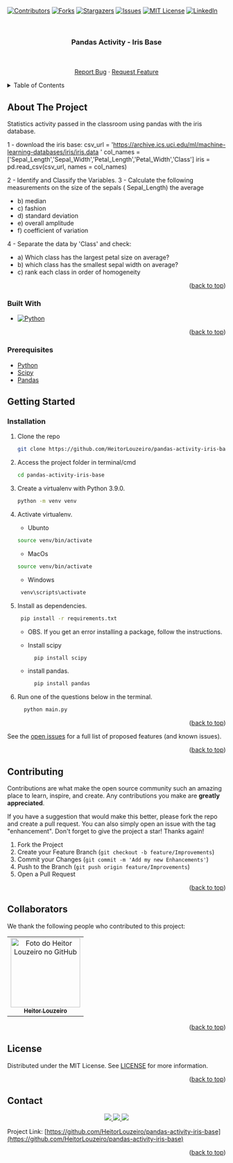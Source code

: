 <!-- Improved compatibility of back to top link: See: https://github.com/othneildrew/Best-README-Template/pull/73 -->
<a name="top"></a>
<!--
*** Thanks for checking out the Best-README-Template. If you have a suggestion
*** that would make this better, please fork the repo and create a pull request
*** or simply open an issue with the tag "enhancement".
*** Don't forget to give the project a star!
*** Thanks again! Now go create something AMAZING! :D
-->



<!-- PROJECT SHIELDS -->
<!--
*** I'm using markdown "reference style" links for readability.
*** Reference links are enclosed in brackets [ ] instead of parentheses ( ).
*** See the bottom of this document for the declaration of the reference variables
*** for contributors-url, forks-url, etc. This is an optional, concise syntax you may use.
*** https://www.markdownguide.org/basic-syntax/#reference-style-links
-->
[![Contributors][contributors-shield]][contributors-url]
[![Forks][forks-shield]][forks-url]
[![Stargazers][stars-shield]][stars-url]
[![Issues][issues-shield]][issues-url]
[![MIT License][license-shield]][license-url]
[![LinkedIn][linkedin-shield]][linkedin-url]



<!-- PROJECT LOGO -->
<br/>
<h3 align="center">Pandas Activity - Iris Base</h3>

  <p align="center">
    <br/>
    <br />
    <a href="https://github.com/HeitorLouzeiro/pandas-activity-iris-base/issues">Report Bug</a>
    ·
    <a href="https://github.com/HeitorLouzeiro/pandas-activity-iris-base/issues">Request Feature</a>
  </p>
</div>



<!-- TABLE OF CONTENTS -->
<details>
  <summary>Table of Contents</summary>
  <ol>
    <li>
      <a href="#about-the-project">About The Project</a>
      <ul>
        <li><a href="#built-with">Built With</a></li>
      </ul>
    </li>
    <li><a href="#usage">Usage</a></li>
    <li>
      <a href="#getting-started">Getting Started</a>
      <ul>
        <li><a href="#prerequisites">Prerequisites</a></li>
        <li><a href="#installation">Installation</a></li>
      </ul>
    </li>
    <li><a href="#contributing">Contributing</a></li>
    <li><a href="#collaborators">Collaborators</a></li>
    <li><a href="#license">License</a></li>
    <li><a href="#contact">Contact</a></li>
  </ol>
</details>



<!-- ABOUT THE PROJECT -->
## About The Project

Statistics activity passed in the classroom using pandas with the iris database.

1 - download the iris base:
csv_url = 'https://archive.ics.uci.edu/ml/machine-learning-databases/iris/iris.data '
col_names = ['Sepal_Length','Sepal_Width','Petal_Length','Petal_Width','Class']
iris = pd.read_csv(csv_url, names = col_names)

2 - Identify and Classify the Variables.
3 - Calculate the following measurements on the size of the sepals (
Sepal_Length)
the average
* b) median
* c) fashion
* d) standard deviation
* e) overall amplitude
* f) coefficient of variation

4 - Separate the data by 'Class' and check:
* a) Which class has the largest petal size on average?
* b) which class has the smallest sepal width on average?
* c) rank each class in order of homogeneity

<p align="right">(<a href="#top">back to top</a>)</p>



### Built With

* [![Python][Python]][Python-url]

<p align="right">(<a href="#top">back to top</a>)</p>


### Prerequisites

* [Python](https://www.python.org/)
* [Scipy](https://docs.scipy.org/doc/scipy/getting_started.html)
* [Pandas](https://pandas.pydata.org/)


<!-- GETTING STARTED -->
## Getting Started
### Installation

1. Clone the repo
   ```sh
   git clone https://github.com/HeitorLouzeiro/pandas-activity-iris-base.git
   ```
2. Access the project folder in terminal/cmd
   ```sh
   cd pandas-activity-iris-base
   ```

3. Create a virtualenv with Python 3.9.0.
   ```sh
   python -m venv venv
   ```

4. Activate virtualenv.
    * Ubunto
    ```sh
    source venv/bin/activate
    ```

    * MacOs
    ```sh
    source venv/bin/activate
    ```

    * Windows 
    ```sh
     venv\scripts\activate
    ```

5. Install as dependencies.
    ```sh
     pip install -r requirements.txt
    ```

    * OBS.
    If you get an error installing a package, follow the instructions.

    * Install scipy
      ```sh
        pip install scipy
      ```

    * install pandas.
      ```sh
        pip install pandas
      ```

4. Run one of the questions below in the terminal.
    ```sh
      python main.py
    ```


<p align="right">(<a href="#top">back to top</a>)</p>


See the [open issues](https://github.com/HeitorLouzeiro/pandas-activity-iris-base/issues) for a full list of proposed features (and known issues).

<p align="right">(<a href="#top">back to top</a>)</p>

<!-- CONTRIBUTING -->
## Contributing

Contributions are what make the open source community such an amazing place to learn, inspire, and create. Any contributions you make are **greatly appreciated**.

If you have a suggestion that would make this better, please fork the repo and create a pull request. You can also simply open an issue with the tag "enhancement".
Don't forget to give the project a star! Thanks again!

1. Fork the Project
2. Create your Feature Branch (`git checkout -b feature/Improvements`)
3. Commit your Changes (`git commit -m 'Add my new Enhancements'`)
4. Push to the Branch (`git push origin feature/Improvements`)
5. Open a Pull Request

<p align="right">(<a href="#top">back to top</a>)</p>

## Collaborators

We thank the following people who contributed to this project:

<table>
  <tr>
    <td align="center">
      <a href="#">
        <img src="https://avatars.githubusercontent.com/u/42551436?s=400&u=608a3a665aa424e0d6d59b01fa634650979b72ad&v=4" width="160px;" alt="Foto do Heitor Louzeiro no GitHub"/><br>
        <sub>
          <b>Heitor Louzeiro</b>
        </sub>
      </a>      
    </td>
  </tr>
</table>

<p align="right">(<a href="#top">back to top</a>)</p>



<!-- LICENSE -->
## License

Distributed under the MIT License. See [LICENSE](LICENSE) for more information.

<p align="right">(<a href="#top">back to top</a>)</p>



<!-- CONTACT -->
## Contact

<div align='center'>  
  <a href="https://www.instagram.com/heitorlouzeiro/" target="_blank">
    <img src="https://img.shields.io/badge/-Instagram-%23E4405F?style=for-the-badge&logo=instagram&logoColor=white" target="_blank">
  </a> 
  <a href = "mailto:heitorlouzeirodev@gmail.com">
    <img src="https://img.shields.io/badge/-Gmail-%23333?style=for-the-badge&logo=gmail&logoColor=white" target="_blank">    
  </a>
  <a href="https://www.linkedin.com/in/heitor-louzeiro/" target="_blank">
    <img src="https://img.shields.io/badge/-LinkedIn-%230077B5?style=for-the-badge&logo=linkedin&logoColor=white" target="_blank">
  </a> 
</div>

Project Link: [https://github.com/HeitorLouzeiro/pandas-activity-iris-base](https://github.com/HeitorLouzeiro/pandas-activity-iris-base)

<p align="right">(<a href="#top">back to top</a>)</p>


<!-- MARKDOWN LINKS & IMAGES -->
<!-- https://www.markdownguide.org/basic-syntax/#reference-style-links -->
[contributors-shield]: https://img.shields.io/github/contributors/HeitorLouzeiro/pandas-activity-iris-base.svg?style=for-the-badge
[contributors-url]: https://github.com/HeitorLouzeiro/pandas-activity-iris-base/graphs/contributors
[forks-shield]: https://img.shields.io/github/forks/HeitorLouzeiro/pandas-activity-iris-base.svg?style=for-the-badge
[forks-url]: https://github.com/HeitorLouzeiro/pandas-activity-iris-base/network/members
[stars-shield]: https://img.shields.io/github/stars/HeitorLouzeiro/pandas-activity-iris-base.svg?style=for-the-badge
[stars-url]: https://github.com/HeitorLouzeiro/pandas-activity-iris-base/stargazers
[issues-shield]: https://img.shields.io/github/issues/HeitorLouzeiro/pandas-activity-iris-base.svg?style=for-the-badge
[issues-url]: https://github.com/HeitorLouzeiro/pandas-activity-iris-base/issues
[license-shield]: https://img.shields.io/github/license/HeitorLouzeiro/pandas-activity-iris-base.svg?style=for-the-badge
[license-url]: https://github.com/HeitorLouzeiro/pandas-activity-iris-base/blob/master/license
[linkedin-shield]: https://img.shields.io/badge/-LinkedIn-black.svg?style=for-the-badge&logo=linkedin&colorB=555
[linkedin-url]: https://linkedin.com/in/heitor-louzeiro

[Python]: https://img.shields.io/badge/Python-14354C?style=for-the-badge&logo=python&logoColor=white
[Python-url]: https://www.python.org/
